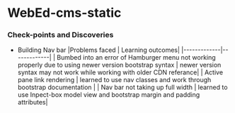 # WebEd-cms-static



### Check-points and Discoveries
   - Building Nav bar
       |Problems faced | Learning outcomes|
       |-------------|-------------|
       | Bumbed into an error of Hamburger menu not working properly due to using newer version bootstrap syntax | newer version syntax may not work while working with older CDN referance|
       | Active pane link rendering | learned to use nav classes and work through bootstrap documentation |
       | Nav bar not taking up full width | learned to use Inpect-box model view and bootstrap margin and padding attributes|        